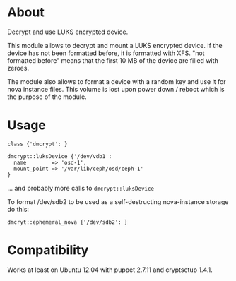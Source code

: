 About
=====

Decrypt and use LUKS encrypted device.

This module allows to decrypt and mount a LUKS encrypted device. If the device has not been formatted before, it is formatted with XFS. "not formatted before" means that the first 10 MB of the device are filled with zeroes.

The module also allows to format a device with a random key and use it for nova instance files. This volume is lost upon power down / reboot which is the purpose of the module.

Usage
=====

    class {'dmcrypt': }
    
    dmcrypt::luksDevice {'/dev/vdb1':
      name        => 'osd-1',
      mount_point => '/var/lib/ceph/osd/ceph-1'
    }

... and probably more calls to `dmcrypt::luksDevice`

To format /dev/sdb2 to be used as a self-destructing nova-instance storage do this:

    dmcryt::ephemeral_nova {'/dev/sdb2': }

Compatibility
=============

Works at least on Ubuntu 12.04 with puppet 2.7.11 and cryptsetup 1.4.1.



